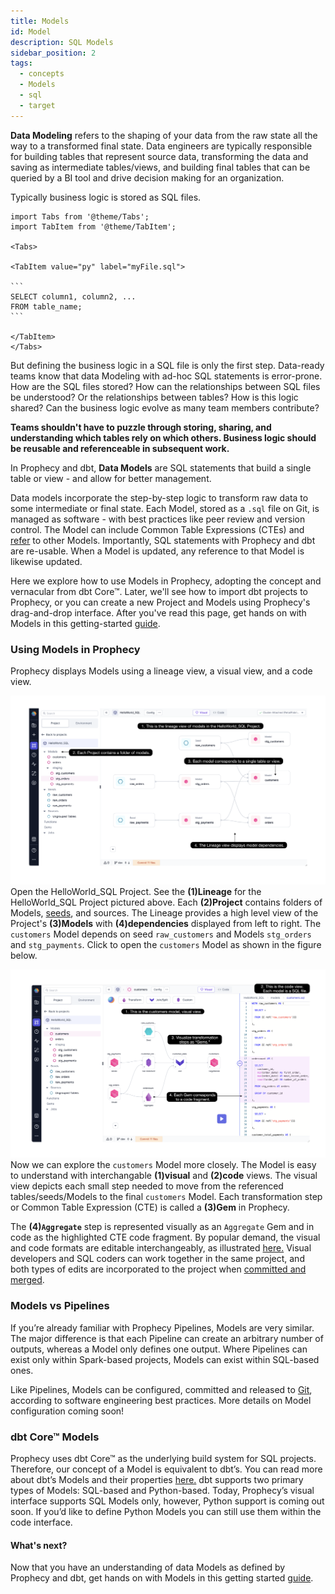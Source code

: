 ```yaml
---
title: Models
id: Model
description: SQL Models
sidebar_position: 2
tags:
  - concepts
  - Models
  - sql
  - target
---
```


**Data Modeling** refers to the shaping of your data from the raw state all the way to a transformed final state. Data engineers are typically responsible for building tables that represent source data, transforming the data and saving as intermediate tables/views, and building final tables that can be queried by a BI tool and drive decision making for an organization.

Typically business logic is stored as SQL files.

````mdx-code-block
import Tabs from '@theme/Tabs';
import TabItem from '@theme/TabItem';

<Tabs>

<TabItem value="py" label="myFile.sql">

```
SELECT column1, column2, ...
FROM table_name;
```

</TabItem>
</Tabs>

````

But defining the business logic in a SQL file is only the first step. Data-ready teams know that data Modeling with ad-hoc SQL statements is error-prone. How are the SQL files stored? How can the relationships between SQL files be understood? Or the relationships between tables? How is this logic shared? Can the business logic evolve as many team members contribute?

**Teams shouldn't have to puzzle through storing, sharing, and understanding which tables rely on which others. Business logic should be reusable and referenceable in subsequent work.**

In Prophecy and dbt, **Data Models** are SQL statements that build a single table or view - and allow for better management.

Data models incorporate the step-by-step logic to transform raw data to some intermediate or final state. Each Model, stored as a `.sql` file on Git, is managed as software - with best practices like peer review and version control. The Model can include Common Table Expressions (CTEs) and [refer](https://docs.getdbt.com/docs/build/sql-models#building-dependencies-between-models) to other Models. Importantly, SQL statements with Prophecy and dbt are re-usable. When a Model is updated, any reference to that Model is likewise updated.

Here we explore how to use Models in Prophecy, adopting the concept and vernacular from dbt Core™. Later, we'll see how to import dbt projects to Prophecy, or you can create a new Project and Models using Prophecy's drag-and-drop interface. After you've read this page, get hands on with Models in this getting-started [guide](/docs/getting-started/getting-started-with-low-code-sql.md#44-Develop-your-first-model).

### Using Models in Prophecy

Prophecy displays Models using a lineage view, a visual view, and a code view.

![lineage-view](./img/models/lineage-view.png)
Open the HelloWorld_SQL Project. See the **(1)Lineage** for the HelloWorld_SQL Project pictured above. Each **(2)Project** contains folders of Models, [seeds](/docs/getting-started/getting-started-with-low-code-sql.md#431-create-seeds), and sources. The Lineage provides a high level view of the Project's **(3)Models** with **(4)dependencies** displayed from left to right. The `customers` Model depends on seed `raw_customers` and Models `stg_orders` and `stg_payments`. Click to open the `customers` Model as shown in the figure below.

![model-view](./img/models/model-view.png)
Now we can explore the `customers` Model more closely. The Model is easy to understand with interchangable **(1)visual** and **(2)code** views. The visual view depicts each small step needed to move from the referenced tables/seeds/Models to the final `customers` Model. Each transformation step or Common Table Expression (CTE) is called a **(3)Gem** in Prophecy.

The **(4)`Aggregate`** step is represented visually as an `Aggregate` Gem and in code as the highlighted CTE code fragment. By popular demand, the visual and code formats are editable interchangeably, as illustrated [here.](/docs/low-code-sql/low-code-sql.md) Visual developers and SQL coders can work together in the same project, and both types of edits are incorporated to the project when [committed and merged](/docs/metadata/git.md#how-to-commit-changes).

### Models vs Pipelines

If you’re already familiar with Prophecy Pipelines, Models are very similar. The major difference is that each Pipeline can create an arbitrary number of outputs, whereas a Model only defines one output. Where Pipelines can exist only within Spark-based projects, Models can exist within SQL-based ones.

Like Pipelines, Models can be configured, committed and released to [Git](/docs/metadata/git.md), according to software engineering best practices. More details on Model configuration coming soon!

### dbt Core™ Models

Prophecy uses dbt Core™ as the underlying build system for SQL projects. Therefore, our concept of a Model is equivalent to dbt’s. You can read more about dbt’s Models and their properties [here.](https://docs.getdbt.com/docs/build/models) dbt supports two primary types of Models: SQL-based and Python-based. Today, Prophecy’s visual interface supports SQL Models only, however, Python support is coming out soon. If you’d like to define Python Models you can still use them within the code interface.

#### What's next?

Now that you have an understanding of data Models as defined by Prophecy and dbt, get hands on with Models in this getting started [guide](/docs/getting-started/getting-started-with-low-code-sql.md#44-develop-your-first-model).
